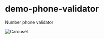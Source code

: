 # demo-phone-validator
Number phone validator

![Carousel](../cbeff89c0d19d90e1159c684294e84e314a07c31/phone-v.png)
								      
